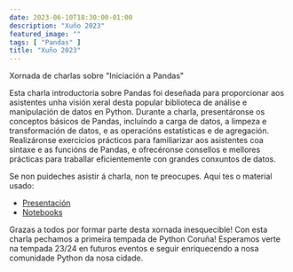 ```yaml
---
date: 2023-06-10T18:30:00-01:00
description: "Xuño 2023"
featured_image: ""
tags: [ "Pandas" ]
title: "Xuño 2023"
---
```


Xornada de charlas sobre "Iniciación a Pandas"

Esta charla introductoria sobre Pandas foi deseñada para proporcionar aos asistentes unha visión
xeral desta popular biblioteca de análise e manipulación de datos en Python. Durante a charla,
presentáronse os conceptos básicos de Pandas, incluíndo a carga de datos, a limpeza e transformación
de datos, e as operacións estatísticas e de agregación.
Realizáronse exercicios prácticos para familiarizar aos asistentes coa sintaxe e as funcións de
Pandas, e ofrecéronse consellos e mellores prácticas para traballar eficientemente con grandes
conxuntos de datos.

Se non puideches asistir á charla, non te preocupes. Aquí tes o material usado:

- [Presentación](/resources/2023/06/introduccion_a_Pandas.pdf)
- [Notebooks](https://github.com/arivasloureiro/introduction-to-pandas/tree/main/home/work)

Grazas a todos por formar parte desta xornada inesquecible! Con esta charla pechamos a primeira
tempada de Python Coruña! Esperamos verte na tempada 23/24 en futuros eventos e seguir enriquecendo
a nosa comunidade Python da nosa cidade.
